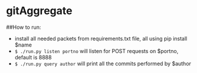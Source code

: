 gitAggregate
============

##How to run:

* install all needed packets from requirements.txt file, all using pip install $name
* `$ ./run.py listen portno` will listen for POST requests on $portno, default is 8888
* `$ ./run.py query author` will print all the commits performed by $author
